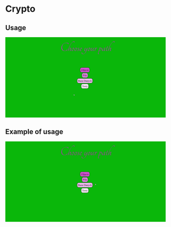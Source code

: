 # Crypto

## Usage
<p align="center">
<img class="card-img-top" src="./pres/1.gif" alt="pres 1"">
</p>

## Example of usage
<p align="center">
<img class="card-img-top" src="./pres/2.gif" alt="pres 1"">
</p>
